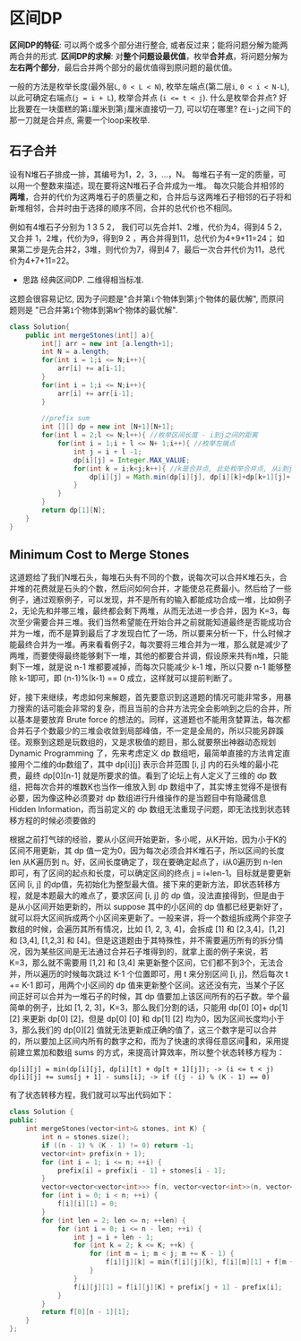 # 区间DP

**区间DP的特征**: 可以两个或多个部分进行整合, 或者反过来；能将问题分解为能两两合并的形式.
 **区间DP的求解**: 对**整个问题设最优值**，枚举**合并点**，将问题分解为**左右两个部分**，最后合并两个部分的最优值得到原问题的最优值。

一般的方法是枚举长度(最外层`L`, `0 < L < N`), 枚举左端点(第二层`i`, `0 < i < N-L`), 以此可确定右端点(`j = i + L`), 枚举合并点 (`i <= t < j`).
 什么是枚举合并点? 好比我要在一块蛋糕的第`i`厘米到第`j`厘米直接切一刀, 可以切在哪里? 在`i~j`之间下的那一刀就是合并点, 需要一个loop来枚举.

## 石子合并

设有N堆石子排成一排，其编号为1，2，3，…，N。
 每堆石子有一定的质量，可以用一个整数来描述，现在要将这N堆石子合并成为一堆。
 每次只能合并相邻的**两堆**，合并的代价为这两堆石子的质量之和，合并后与这两堆石子相邻的石子将和新堆相邻，合并时由于选择的顺序不同，合并的总代价也不相同。

例如有4堆石子分别为 1 3 5 2， 我们可以先合并1、2堆，代价为4，得到4 5 2， 又合并 1，2堆，代价为9，得到9 2 ，再合并得到11，总代价为4+9+11=24；
 如果第二步是先合并2，3堆，则代价为7，得到4 7，最后一次合并代价为11，总代价为4+7+11=22。

- 思路
   经典区间DP. 二维得相当标准.

这题会很容易记忆, 因为子问题是"合并第`i`个物体到第`j`个物体的最优解", 而原问题则是 "已合并第`1`个物体到第`N`个物体的最优解".



```java
class Solution{
    public int mergeStones(int[] a){
        int[] arr = new int [a.length+1];
        int N = a.length;
        for(int i = 1;i <= N;i++){
            arr[i] += a[i-1];
        }
        for(int i = 1;i <= N;i++){
            arr[i] += arr[i-1];
        }
        
        //prefix sum
        int [][] dp = new int [N+1][N+1];
        for(int l = 2;l <= N;l++){ //枚举区间长度 - i到j之间的距离
            for(int i = 1;i + l <= N+ 1;i++){ //枚举左端点
                int j = i + l -1;
                dp[i][j] = Integer.MAX_VALUE;
                for(int k = i;k<j;k++){ //k是合并点, 此处枚举合并点, 从i到j之间都要考虑.
                    dp[i][j] = Math.min(dp[i][j], dp[i][k]+dp[k+1][j]+(arr[j] - arr[i-1]));
                }
            }
        }
        return dp[1][N];
    }
}
```

## Minimum Cost to Merge Stones

这道题给了我们N堆石头，每堆石头有不同的个数，说每次可以合并K堆石头，合并堆的花费就是石头的个数，然后问如何合并，才能使总花费最小。然后给了一些例子，通过观察例子，可以发现，并不是所有的输入都能成功合成一堆，比如例子2，无论先和并哪三堆，最终都会剩下两堆，从而无法进一步合并，因为 K=3，每次至少需要合并三堆。我们当然希望能在开始合并之前就能知道最终是否能成功合并为一堆，而不是算到最后了才发现白忙了一场，所以要来分析一下，什么时候才能最终合并为一堆。再来看看例子2，每次要将三堆合并为一堆，那么就是减少了两堆，而要使得最终能够剩下一堆，其他的都要合并调，假设原来共有n堆，只能剩下一堆，就是说 n-1 堆都要减掉，而每次只能减少 k-1 堆，所以只要 n-1 能够整除 k-1即可，即 (n-1)%(k-1) == 0 成立，这样就可以提前判断了。

好，接下来继续，考虑如何来解题，首先要意识到这道题的情况可能非常多，用暴力搜索的话可能会非常的复杂，而且当前的合并方法完全会影响到之后的合并，所以基本是要放弃 Brute force 的想法的。同样，这道题也不能用贪婪算法，每次都合并石子个数最少的三堆会收敛到局部峰值，不一定是全局的，所以只能另辟蹊径。观察到这题是玩数组的，又是求极值的题目，那么就要祭出神器动态规划 Dynamic Programming 了，先来考虑定义 dp 数组吧，最简单直接的方法肯定直接用个二维的dp数组了，其中 dp[i][j] 表示合并范围 [i, j] 内的石头堆的最小花费，最终 dp[0][n-1] 就是所要求的值。看到了论坛上有人定义了三维的 dp 数组，把每次合并的堆数K也当作一维放入到 dp 数组中了，其实博主觉得不是很有必要，因为像这种必须要对 dp 数组进行升维操作的是当题目中有隐藏信息 Hidden Information，而当前定义的 dp 数组无法重现子问题，即无法找到状态转移方程的时候必须要做的

根据之前打气球的经验，要从小区间开始更新，多小呢，从K开始，因为小于K的区间不用更新，其 dp 值一定为0，因为每次必须合并K堆石子，所以区间的长度 len 从K遍历到 n。好，区间长度确定了，现在要确定起点了，i从0遍历到 n-len 即可，有了区间的起点和长度，可以确定区间的终点 j = i+len-1。目标就是要更新区间 [i, j] 的dp值，先初始化为整型最大值。接下来的更新方法，即状态转移方程，就是本题最大的难点了，要求区间 [i, j] 的 dp 值，没法直接得到，但是由于是从小区间开始更新的，所以 suppose 其中的小区间的 dp 值都已经更新好了，就可以将大区间拆成两个小区间来更新了。一般来讲，将一个数组拆成两个非空子数组的时候，会遍历其所有情况，比如 [1, 2, 3, 4]，会拆成 [1] 和 [2,3,4]，[1,2] 和 [3,4], [1,2,3] 和 [4]。但是这道题由于其特殊性，并不需要遍历所有的拆分情况，因为某些区间是无法通过合并石子堆得到的，就拿上面的例子来说，若 K=3，那么就不需要用 [1,2] 和 [3,4] 来更新整个区间，它们都不到3个，无法合并，所以遍历的时候每次跳过 K-1 个位置即可，用 t 来分别区间 [i, j]，然后每次 t += K-1 即可，用两个小区间的 dp 值来更新整个区间。这还没有完，当某个子区间正好可以合并为一堆石子的时候，其 dp 值要加上该区间所有的石子数。举个最简单的例子，比如 [1, 2, 3]，K=3，那么我们分割的话，只能用 dp[0] [0]+ dp[1] [2] 来更新 dp[0] [2]，但是 dp[0] [0] 和 dp[1] [2] 均为0，因为区间长度均小于3，那么我们的 dp[0][2] 值就无法更新成正确的值了，这三个数字是可以合并的，所以要加上区间内所有的数字之和，而为了快速的求得任意区间和，采用提前建立累加和数组 sums 的方式，来提高计算效率，所以整个状态转移方程为：

```
dp[i][j] = min(dp[i][j], dp[i][t] + dp[t + 1][j]); -> (i <= t < j)
dp[i][j] += sums[j + 1] - sums[i]; -> if ((j - i) % (K - 1) == 0)
```

有了状态转移方程，我们就可以写出代码如下：



```c++
class Solution {
public:
    int mergeStones(vector<int>& stones, int K) {
        int n = stones.size();
        if ((n - 1) % (K - 1) != 0) return -1;
        vector<int> prefix(n + 1);
        for (int i = 1; i <= n; ++i) {
            prefix[i] = prefix[i - 1] + stones[i - 1];
        }
        vector<vector<vector<int>>> f(n, vector<vector<int>>(n, vector<int>(K + 1, 0x3f3f3f3f)));
        for (int i = 0; i < n; ++i) {
            f[i][i][1] = 0;
        }
        for (int len = 2; len <= n; ++len) {
            for (int i = 0; i <= n - len; ++i) {
                int j = i + len - 1;
                for (int k = 2; k <= K; ++k) {
                    for (int m = i; m < j; m += K - 1) {
                        f[i][j][k] = min(f[i][j][k], f[i][m][1] + f[m + 1][j][k - 1]);
                    }
                }
                f[i][j][1] = f[i][j][K] + prefix[j + 1] - prefix[i];
            }
        }
        return f[0][n - 1][1];
    }
};


```

